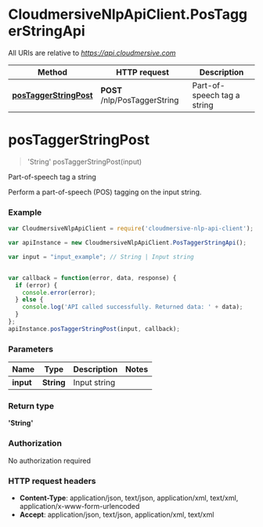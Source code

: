 # CloudmersiveNlpApiClient.PosTaggerStringApi

All URIs are relative to *https://api.cloudmersive.com*

Method | HTTP request | Description
------------- | ------------- | -------------
[**posTaggerStringPost**](PosTaggerStringApi.md#posTaggerStringPost) | **POST** /nlp/PosTaggerString | Part-of-speech tag a string


<a name="posTaggerStringPost"></a>
# **posTaggerStringPost**
> &#39;String&#39; posTaggerStringPost(input)

Part-of-speech tag a string

Perform a part-of-speech (POS) tagging on the input string.

### Example
```javascript
var CloudmersiveNlpApiClient = require('cloudmersive-nlp-api-client');

var apiInstance = new CloudmersiveNlpApiClient.PosTaggerStringApi();

var input = "input_example"; // String | Input string


var callback = function(error, data, response) {
  if (error) {
    console.error(error);
  } else {
    console.log('API called successfully. Returned data: ' + data);
  }
};
apiInstance.posTaggerStringPost(input, callback);
```

### Parameters

Name | Type | Description  | Notes
------------- | ------------- | ------------- | -------------
 **input** | **String**| Input string | 

### Return type

**&#39;String&#39;**

### Authorization

No authorization required

### HTTP request headers

 - **Content-Type**: application/json, text/json, application/xml, text/xml, application/x-www-form-urlencoded
 - **Accept**: application/json, text/json, application/xml, text/xml

